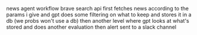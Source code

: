 news agent workflow
brave search api first fetches news according to the params i give and gpt does some filtering on what to keep and stores it in a db (we probs won't use a db)
then another level where gpt looks at what's stored and does another evaluation
then alert sent to a slack channel
